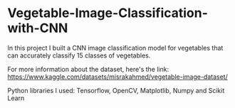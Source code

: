 # Vegetable-Image-Classification-with-CNN
In this project I built a CNN image classification model for vegetables that can accurately classify 15 classes of vegetables.

For more information about the dataset, here's the link: https://www.kaggle.com/datasets/misrakahmed/vegetable-image-dataset/

Python libraries I used:  Tensorflow, OpenCV, Matplotlib, Numpy and Scikit Learn
